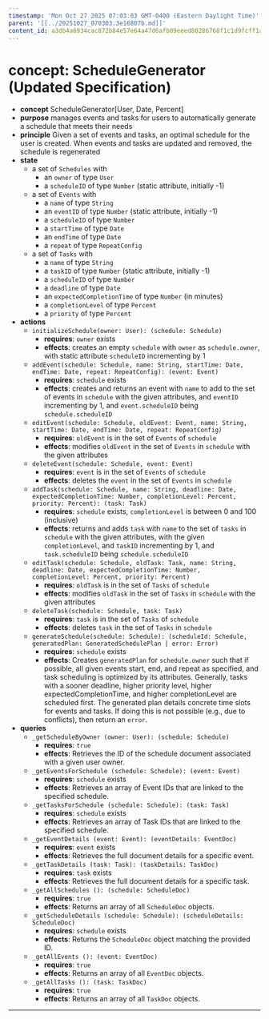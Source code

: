 ```yaml
---
timestamp: 'Mon Oct 27 2025 07:03:03 GMT-0400 (Eastern Daylight Time)'
parent: '[[../20251027_070303.3e16807b.md]]'
content_id: a3db4a6934cac872b84e57e64a47d6afb09eeed80286768f1c1d9fcff1a0ce9d
---
```


# concept: ScheduleGenerator (Updated Specification)

* **concept** ScheduleGenerator\[User, Date, Percent]
* **purpose** manages events and tasks for users to automatically generate a schedule that meets their needs
* **principle** Given a set of events and tasks, an optimal schedule for the user is created. When events and tasks are updated and removed, the schedule is regenerated
* **state**
  * a set of `Schedules` with
    * an `owner` of type `User`
    * a `scheduleID` of type `Number` (static attribute, initially -1)
  * a set of `Events` with
    * a `name` of type `String`
    * an `eventID` of type `Number` (static attribute, initially -1)
    * a `scheduleID` of type `Number`
    * a `startTime` of type `Date`
    * an `endTime` of type `Date`
    * a `repeat` of type `RepeatConfig`
  * a set of `Tasks` with
    * a `name` of type `String`
    * a `taskID` of type `Number` (static attribute, initially -1)
    * a `scheduleID` of type `Number`
    * a `deadline` of type `Date`
    * an `expectedCompletionTime` of type `Number` (in minutes)
    * a `completionLevel` of type `Percent`
    * a `priority` of type `Percent`
* **actions**
  * `initializeSchedule(owner: User): (schedule: Schedule)`
    * **requires**: `owner` exists
    * **effects**: creates an empty `schedule` with `owner` as `schedule.owner`, with static attribute `scheduleID` incrementing by 1
  * `addEvent(schedule: Schedule, name: String, startTime: Date, endTime: Date, repeat: RepeatConfig): (event: Event)`
    * **requires**: `schedule` exists
    * **effects**: creates and returns an event with `name` to add to the set of events in `schedule` with the given attributes, and `eventID` incrementing by 1, and `event.scheduleID` being `schedule.scheduleID`
  * `editEvent(schedule: Schedule, oldEvent: Event, name: String, startTime: Date, endTime: Date, repeat: RepeatConfig)`
    * **requires**: `oldEvent` is in the set of `Events` of `schedule`
    * **effects**: modifies `oldEvent` in the set of `Events` in `schedule` with the given attributes
  * `deleteEvent(schedule: Schedule, event: Event)`
    * **requires**: `event` is in the set of `Events` of `schedule`
    * **effects**: deletes the `event` in the set of `Events` in `schedule`
  * `addTask(schedule: Schedule, name: String, deadline: Date, expectedCompletionTime: Number, completionLevel: Percent, priority: Percent): (task: Task)`
    * **requires**: `schedule` exists, `completionLevel` is between 0 and 100 (inclusive)
    * **effects**: returns and adds `task` with `name` to the set of `tasks` in `schedule` with the given attributes, with the given `completionLevel`, and `taskID` incrementing by 1, and `task.scheduleID` being `schedule.scheduleID`
  * `editTask(schedule: Schedule, oldTask: Task, name: String, deadline: Date, expectedCompletionTime: Number, completionLevel: Percent, priority: Percent)`
    * **requires**: `oldTask` is in the set of `Tasks` of `schedule`
    * **effects**: modifies `oldTask` in the set of `Tasks` in `schedule` with the given attributes
  * `deleteTask(schedule: Schedule, task: Task)`
    * **requires**: `task` is in the set of `Tasks` of `schedule`
    * **effects**: deletes `task` in the set of `Tasks` in `schedule`
  * `generateSchedule(schedule: Schedule): (scheduleId: Schedule, generatedPlan: GeneratedSchedulePlan | error: Error)`
    * **requires**: `schedule` exists
    * **effects**: Creates `generatedPlan` for `schedule.owner` such that if possible, all given events start, end, and repeat as specified, and task scheduling is optimized by its attributes. Generally, tasks with a sooner deadline, higher priority level, higher expectedCompletionTime, and higher completionLevel are scheduled first. The generated plan details concrete time slots for events and tasks. If doing this is not possible (e.g., due to conflicts), then return an `error`.
* **queries**
  * `_getScheduleByOwner (owner: User): (schedule: Schedule)`
    * **requires**: `true`
    * **effects**: Retrieves the ID of the schedule document associated with a given user owner.
  * `_getEventsForSchedule (schedule: Schedule): (event: Event)`
    * **requires**: `schedule` exists
    * **effects**: Retrieves an array of Event IDs that are linked to the specified schedule.
  * `_getTasksForSchedule (schedule: Schedule): (task: Task)`
    * **requires**: `schedule` exists
    * **effects**: Retrieves an array of Task IDs that are linked to the specified schedule.
  * `_getEventDetails (event: Event): (eventDetails: EventDoc)`
    * **requires**: `event` exists
    * **effects**: Retrieves the full document details for a specific event.
  * `_getTaskDetails (task: Task): (taskDetails: TaskDoc)`
    * **requires**: `task` exists
    * **effects**: Retrieves the full document details for a specific task.
  * `_getAllSchedules (): (schedule: ScheduleDoc)`
    * **requires**: `true`
    * **effects**: Returns an array of all `ScheduleDoc` objects.
  * `_getScheduleDetails (schedule: Schedule): (scheduleDetails: ScheduleDoc)`
    * **requires**: `schedule` exists
    * **effects**: Returns the `ScheduleDoc` object matching the provided ID.
  * `_getAllEvents (): (event: EventDoc)`
    * **requires**: `true`
    * **effects**: Returns an array of all `EventDoc` objects.
  * `_getAllTasks (): (task: TaskDoc)`
    * **requires**: `true`
    * **effects**: Returns an array of all `TaskDoc` objects.

***
